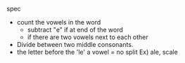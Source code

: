spec
<!--

- split consonant = when two consonants are in a row
- word end with 'le' = Divide 1 letter before the 'le.'
- when the word ends in "ckle" = when the word ends in "ckle" split at the consonant just before the "le".
    Ex) tac|kle.
-  the letter before the 'le' a vowel = no split
    Ex) ale, scale
    - Never split 2 consonants that make only 1 sound when pronounced together and aren't the same letter (i.e., 'ff').
      ex)th, sh, ph, th, ch, & wh
- s the consonant surrounded by vowels?
- -->


- count the vowels in the word
  - subtract "e" if at end of the word
  - if there are two vowels next to each other
- Divide between two middle consonants.
-  the letter before the 'le' a vowel = no split
    Ex) ale, scale

